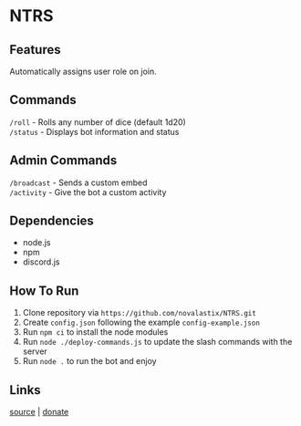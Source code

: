 # NTRS

## Features
Automatically assigns user role on join.

## Commands
`/roll` - Rolls any number of dice (default 1d20)  
`/status` - Displays bot information and status

## Admin Commands
`/broadcast` - Sends a custom embed  
`/activity` - Give the bot a custom activity

## Dependencies
- node.js
- npm
- discord.js

## How To Run
1. Clone repository via `https://github.com/novalastix/NTRS.git`
2. Create `config.json` following the example `config-example.json`
3. Run `npm ci` to install the node modules
4. Run `node ./deploy-commands.js` to update the slash commands with the server
5. Run `node .` to run the bot and enjoy

## Links
[source](https://github.com/novalastix/NTRS) | [donate](https://ko-fi.com/novalastix)
